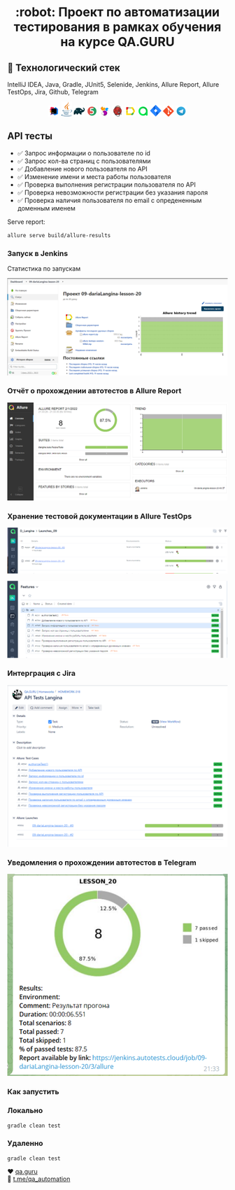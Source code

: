 <h1 align="center"> :robot: Проект по автоматизации тестирования в рамках обучения на курсе QA.GURU </h1>

## :rocket: Технологический стек

IntelliJ IDEA, Java, Gradle, JUnit5, Selenide, Jenkins, Allure Report, Allure TestOps,
Jira, Github, Telegram

<p  align="center"

<code><img width="5%" title="IntelliJ IDEA" src="images/logo/IDEA-logo.svg"></code>
<code><img width="5%" title="Java" src="images/logo/java-logo.svg"></code>
<code><img width="5%" title="Gradle" src="images/logo/gradle-logo.svg "></code>
<code><img width="5%" title="JUnit5" src="images/logo/junit5-logo.svg"></code>
<code><img width="5%" title="Selenide" src="images/logo/selenide-logo.svg"></code>
<code><img width="5%" title="Jenkins" src="images/logo/jenkins-logo.svg"></code>
<code><img width="5%" title="Allure Report" src="images/logo/allure-Report-logo.svg"></code>
<code><img width="5%" title="Allure TestOps" src="images/logo/allure-ee-logo.svg"></code>
<code><img width="5%" title="Jira" src="images/logo/jira-logo.svg"></code>
<code><img width="5%" title="Github" src="images/logo/git-logo.svg"></code>
<code><img width="5%" title="Telegram" src="images/logo/Telegram.svg"></code>
</p>

## API тесты

* ✅ Запрос информации о пользователе по id
* ✅ Запрос кол-ва страниц с пользователями
* ✅ Добавление нового пользователя по API
* ✅ Изменение имени и места работы пользователя
* ✅ Проверка выполнения регистрации пользователя по API
* ✅ Проверка невозможности регистрации без указания пароля
* ✅ Проверка наличия пользователя по email с опредененным доменным именем

Serve report:

```bash
allure serve build/allure-results
```

### Запуск в Jenkins

Статистика по запускам <br >
<p align="center">
  <img src="images/readme/jenkins1.png">
</p>

### Отчёт о прохождении автотестов в Allure Report

<p align="center">
  <img src="images/readme/Allure_Report.png">
</p>

### Хранение тестовой документации в Allure TestOps

<p align="center">
  <img src="images/readme/Allure_TestOps1.png">
</p>

<p align="center">
  <img src="images/readme/Allure_TestOps2.png">
</p>

### Интерграция с Jira

<p align="center">
  <img src="images/readme/Jira.png">
</p>

### Уведомления о прохождении автотестов в Telegram

<p align="center">
  <img src="images/readme/Telegram_1.png">
</p>

### Как запустить

### Локально

```
gradle clean test
```

### Удаленно

```
gradle clean test
```

:heart: <a target="_blank" href="https://qa.guru">qa.guru</a><br/>
:blue_heart: <a target="_blank" href="https://t.me/qa_automation">t.me/qa_automation</a>
